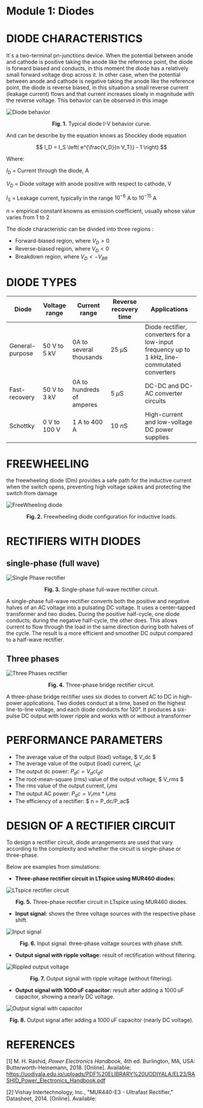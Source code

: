 # Module 1: Diodes

# DIODE CHARACTERISTICS

It´s a two-terminal pn-junctions device. When the potential between anode and cathode is positive taking the anode like the reference point, the diode is forward biased and conducts, in this moment the diode has a relatively small forward voltage drop across it. In other case, when the potential between anode and cathode is negative taking the anode like the reference point, the diode is reverse biased, in this situation a small reverse current (leakage current) flows and that current increases slowly in magnitude with the reverse voltage. This behavior can be observed in this image

<img src="./images/behaviorDiode.png" alt="Diode behavior" />

<p align="center"><b>Fig. 1.</b> Typical diode I-V behavior curve.</p>

And can be describe by the equation knows as Shockley diode equation

$$
I_D = I_S \left( e^{\frac{V_D}{n V_T}} - 1 \right)
$$

Where:

$I_D$ = Current through the diode, A

$V_D$ = Diode voltage with anode positive with respect to cathode, V

$I_S$ = Leakage current, typically in the range $10^{-6}$ A to $10^{-15}$ A

$n$ = empirical constant knowns as emission coefficient,  usually whose value varies from 1 to 2

The diode characteristic can be divided into three regions : 

- Forward-biased	region,	where	$V_D > 0$
- Reverse-biased	region,	where	$V_D < 0$
- Breakdown region,	where	$V_D < -V_{BR}$


# DIODE TYPES 
|Diode|Voltage range|Current range|Reverse recovery time|Applications| 
|---|---|---|---|---|
|General-purpose|50 V to 5 kV|0A to several thousands|25 $\mu\text{S}$ |Diode rectifier, converters for a low-input frequency up to 1 kHz, line-commutated converters|
|Fast-recovery|50 V to 3 kV|0A to hundreds of amperes|5 $\mu\text{S}$|DC-DC and DC-AC converter circuits|
|Schottky|0 V to 100 V| 1 A to 400 A|10 $n\text{S}$|High-current and low-voltage DC power supplies|

# FREEWHEELING

the freewheeling diode (Dm) provides a safe path for the inductive current when the switch opens, preventing high voltage spikes and protecting the switch from damage

<img src="./images/FreeWheelingDiode.png" alt="FreeWheeling diode" />

<p align="center"><b>Fig. 2.</b> Freewheeling diode configuration for inductive loads.</p>

# RECTIFIERS WITH DIODES

## single-phase (full wave)

<img src="./images/single-phase.png" alt="Single Phase rectifier" />

<p align="center"><b>Fig. 3.</b> Single-phase full-wave rectifier circuit.</p>

A single-phase full-wave rectifier converts both the positive and negative halves of an AC voltage into a pulsating DC voltage. It uses a center-tapped transformer and two diodes. During the positive half-cycle, one diode conducts; during the negative half-cycle, the other does. This allows current to flow through the load in the same direction during both halves of the cycle. The result is a more efficient and smoother DC output compared to a half-wave rectifier.

## Three phases

<img src="./images/Three-phases.png" alt="Three Phases rectifier" />

<p align="center"><b>Fig. 4.</b> Three-phase bridge rectifier circuit.</p>

A three-phase bridge rectifier uses six diodes to convert AC to DC in high-power applications. Two diodes conduct at a time, based on the highest line-to-line voltage, and each diode conducts for 120°. It produces a six-pulse DC output with lower ripple and works with or without a transformer

# PERFORMANCE PARAMETERS

- The average value of the output (load) voltage, $ V_dc $
- The average value of the output (load) current, $I_dc$
- The output dc power: $P_dc = V_dc I_dc$
- The root-mean-square (rms) value of the output voltage, $ V_rms $
- The rms value of the output current, $I_rms$
- The output AC power: $P_ac = V_rms * I_rms$
- The efficiency of a rectifier: $ n = P_dc/P_ac$


# DESIGN OF A RECTIFIER CIRCUIT

To design a rectifier circuit, diode arrangements are used that vary according to the complexity and whether the circuit is single-phase or three-phase. 

Below are examples from simulations:


- **Three-phase rectifier circuit in LTspice using MUR460 diodes:**

<img src="./images/rectifier-circuit.png" alt="LTspice rectifier circuit" />

<p align="center"><b>Fig. 5.</b> Three-phase rectifier circuit in LTspice using MUR460 diodes.</p>

- **Input signal:** shows the three voltage sources with the respective phase shift.

<img src="./images/input-signal.png" alt="Input signal" />

<p align="center"><b>Fig. 6.</b> Input signal: three-phase voltage sources with phase shift.</p>

- **Output signal with ripple voltage:** result of rectification without filtering.

<img src="./images/output-signal-ripple-voltaje.png" alt="Rippled output voltage" />

<p align="center"><b>Fig. 7.</b> Output signal with ripple voltage (without filtering).</p>

- **Output signal with 1000 uF capacitor:** result after adding a 1000 uF capacitor, showing a nearly DC voltage.

<img src="./images/output-signal.png" alt="Output signal with capacitor" />

<p align="center"><b>Fig. 8.</b> Output signal after adding a 1000 uF capacitor (nearly DC voltage).</p>

# REFERENCES

[1] M. H. Rashid, *Power Electronics Handbook*, 4th ed. Burlington, MA, USA: Butterworth-Heinemann, 2018. [Online]. Available: https://uodiyala.edu.iq/uploads/PDF%20ELIBRARY%20UODIYALA/EL23/RASHID_Power_Electronics_Handbook.pdf

[2] Vishay Intertechnology, Inc., "MUR440-E3 - Ultrafast Rectifier," Datasheet, 2014. [Online]. Available:


